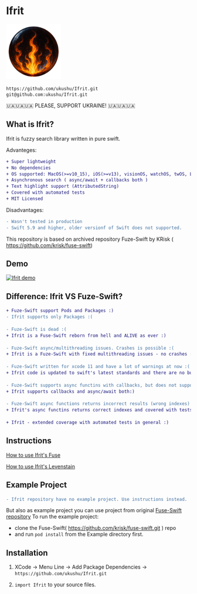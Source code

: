 # Ifrit

<img src="https://raw.githubusercontent.com/ukushu/Ifrit/main/Ifrit_Logo_360.png" width="150" height="150">

```
https://github.com/ukushu/Ifrit.git
git@github.com:ukushu/Ifrit.git
```
🇺🇦🇺🇦🇺🇦 PLEASE, SUPPORT UKRAINE! 🇺🇦🇺🇦🇺🇦

## What is Ifrit?
Ifrit is fuzzy search library written in pure swift.

Advanteges:
```diff
+ Super lightweight
+ No dependencies
+ OS supported: MacOS(>=v10_15), iOS(>=v13), visionOS, watchOS, twOS, Linux
+ Asynchronous search ( async/await + callbacks both )
+ Text highlight support (AttributedString)
+ Covered with automated tests
+ MIT Licensed
```

Disadvantages:
```diff
- Wasn't tested in production
- Swift 5.9 and higher, older versionf of Swift does not supported.
```

This repository is based on archived repository Fuze-Swift by KRisk ( https://github.com/krisk/fuse-swift)


## Demo

<!-- ![Demo](https://s17.postimg.org/47a90nmvj/bitap-search-demo.gif) -->

[![Ifrit demo][1]][1]


## Difference: Ifrit VS Fuze-Swift?
```diff
+ Fuze-Swift support Pods and Packages :)
- Ifrit supports only Packages :(

- Fuze-Swift is dead :(
+ Ifrit is a Fuse-Swift reborn from hell and ALIVE as ever :)

- Fuze-Swift async/multithreading issues. Crashes is possible :(
+ Ifrit is a Fuze-Swift with fixed multithreading issues - no crashes :)

- Fuze-Swift written for xcode 11 and have a lot of warnings at now :(
+ Ifrit code is updated to swift's latest standards and there are no build warnings :)

- Fuze-Swift supports async functins with callbacks, but does not support async/await
+ Ifrit supports callbacks and async/await both:)

- Fuze-Swift async functions returns incorrect results (wrong indexes) :((((
+ Ifrit's async functins returns correct indexes and covered with tests :)

+ Ifrit - extended coverage with automated tests in general :)
```

## Instructions

[How to use Ifrit's Fuse](https://github.com/ukushu/Ifrit/blob/main/Docs/FuseInstructions.md)

[How to use Ifrit's Levenstain](https://github.com/ukushu/Ifrit/blob/main/Docs/LevenstainInstructions.md)

## Example Project

```diff
- Ifrit repository have no example project. Use instructions instead.
```

But also as example project you can use project from original [Fuse-Swift repository](https://github.com/krisk/fuse-swift)
To run the example project:
* clone the Fuse-Swift( https://github.com/krisk/fuse-swift.git ) repo
* and run `pod install` from the Example directory first.

## Installation

1. XCode -> Menu Line -> Add Package Dependencies -> `https://github.com/ukushu/Ifrit.git`

2. `import Ifrit` to your source files.

  [1]: https://i.sstatic.net/8MwFeAHT.gif

